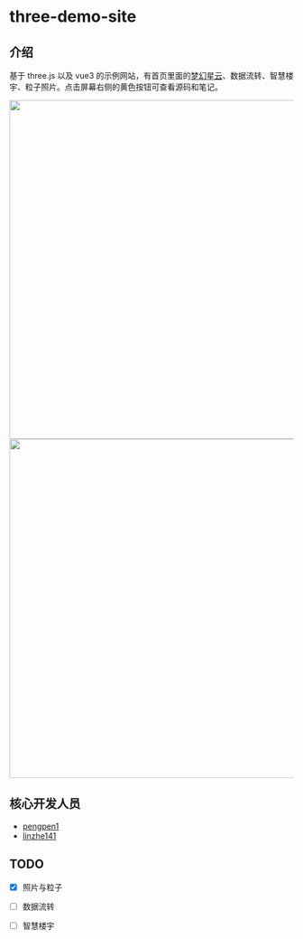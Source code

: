 # three-demo-site

## 介绍

基于 three.js 以及 vue3 的示例网站，有首页里面的[梦幻星云](/three-demo-site/)、数据流转、智慧楼宇、粒子照片。点击屏幕右侧的黄色按钮可查看源码和笔记。

<div style="display: flex; justify-content: space-between;flex-wrap: wrap">
<img src="https://cdn.jsdelivr.net/gh/pengpen1/blog-images/20241011112024.png"  width="1000" height="600" style="object-fit: cover;" />
</div>
<div style="display: flex; justify-content: space-between;flex-wrap: wrap">
<img src="https://cdn.jsdelivr.net/gh/pengpen1/blog-images/20241011111953.png"  width="1000" height="600" style="object-fit: cover;" />
</div>

## 核心开发人员

- [pengpen1](https://github.com/pengpen1)
- [linzhe141](https://github.com/linzhe141)

## TODO

- [x] 照片与粒子

- [ ] 数据流转

- [ ] 智慧楼宇
